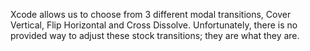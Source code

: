Xcode allows us to choose from 3 different modal transitions, Cover Vertical, Flip Horizontal and Cross Dissolve. Unfortunately, there is no provided way to adjust these stock transitions; they are what they are. 
